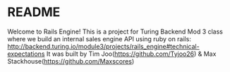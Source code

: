 # README

Welcome to Rails Engine! This is a project for Turing Backend Mod 3 class where we build an internal sales engine API using ruby on rails: http://backend.turing.io/module3/projects/rails_engine#technical-expectations
It was built by Tim Joo(https://github.com/Tyjoo26) & Max Stackhouse(https://github.com/Maxscores)
